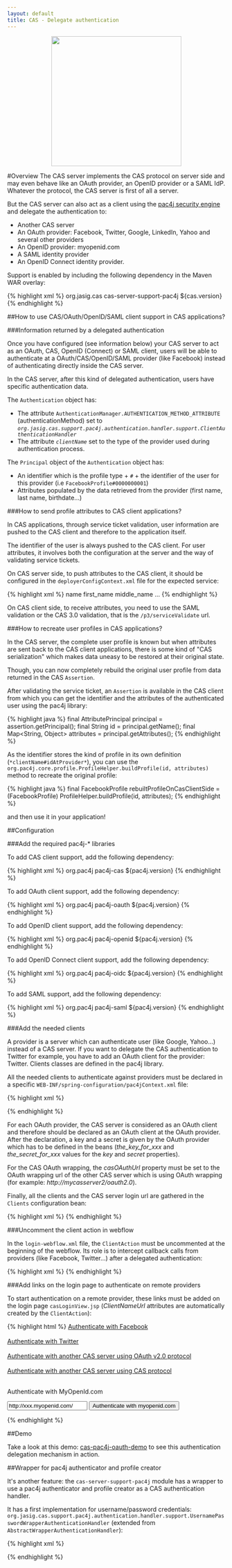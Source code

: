 ```yaml
---
layout: default
title: CAS - Delegate authentication
---
```


<p align="center">
  <img src="https://pac4j.github.io/pac4j/img/logo-cas.png" width="300" />
</p>

#Overview
The CAS server implements the CAS protocol on server side and may even behave like an OAuth provider, an OpenID provider or a SAML IdP. Whatever the protocol, the CAS server is first of all a server.

But the CAS server can also act as a client using the [pac4j security engine](https://github.com/pac4j/pac4j) and delegate the authentication to:

* Another CAS server
* An OAuth provider: Facebook, Twitter, Google, LinkedIn, Yahoo and several other providers
* An OpenID provider: myopenid.com
* A SAML identity provider
* An OpenID Connect identity provider.

Support is enabled by including the following dependency in the Maven WAR overlay:

{% highlight xml %}
<dependency>
    <groupId>org.jasig.cas</groupId>
    <artifactId>cas-server-support-pac4j</artifactId>
    <version>${cas.version}</version>
</dependency>
{% endhighlight %}

##How to use CAS/OAuth/OpenID/SAML client support in CAS applications?


###Information returned by a delegated authentication

Once you have configured (see information below) your CAS server to act as an OAuth, CAS, OpenID (Connect) or SAML client, users will be able to authenticate at a OAuth/CAS/OpenID/SAML provider (like Facebook) instead of authenticating directly inside the CAS server.

In the CAS server, after this kind of delegated authentication, users have specific authentication data.

The `Authentication` object has:

* The attribute `AuthenticationManager.AUTHENTICATION_METHOD_ATTRIBUTE` (authenticationMethod) set to *`org.jasig.cas.support.pac4j.authentication.handler.support.ClientAuthenticationHandler`*
* The attribute *`clientName`* set to the type of the provider used during authentication process.

The `Principal` object of the `Authentication` object has:

* An identifier which is the profile type + `#` + the identifier of the user for this provider (i.e `FacebookProfile#0000000001`)
* Attributes populated by the data retrieved from the provider (first name, last name, birthdate...)

###How to send profile attributes to CAS client applications?

In CAS applications, through service ticket validation, user information are pushed to the CAS client and therefore to the application itself.

The identifier of the user is always pushed to the CAS client. For user attributes, it involves both the configuration at the server and the way of validating service tickets.

On CAS server side, to push attributes to the CAS client, it should be configured in the `deployerConfigContext.xml` file for the expected service:

{% highlight xml %}
<bean id="serviceRegistryDao" class="org.jasig.cas.services.InMemoryServiceRegistryDaoImpl">
 <property name="registeredServices">
   <list>
     <bean class="org.jasig.cas.services.RegisteredServiceImpl">
       <property name="id" value="0" />
       <property name="name" value="HTTP" />
       <property name="description" value="Only Allows HTTP Urls" />
       <property name="serviceId" value="http://**" />
       <property name="evaluationOrder" value="10000001" />
       <property name="allowedAttributes">
        <list>
          <!-- facebook -->
          <value>name</value>
          <value>first_name</value>
          <value>middle_name</value>
...
{% endhighlight %}

On CAS client side, to receive attributes, you need to use the SAML validation or the CAS 3.0 validation, that is the `/p3/serviceValidate` url.

###How to recreate user profiles in CAS applications?

In the CAS server, the complete user profile is known but when attributes are sent back to the CAS client applications, there is some kind of "CAS serialization" which makes data uneasy to be restored at their original state.

Though, you can now completely rebuild the original user profile from data returned in the CAS `Assertion`.

After validating the service ticket, an `Assertion` is available in the CAS client from which you can get the identifier and the attributes of the authenticated user using the pac4j library:

{% highlight java %}
final AttributePrincipal principal = assertion.getPrincipal();
final String id = principal.getName();
final Map<String, Object> attributes = principal.getAttributes();
{% endhighlight %}

As the identifier stores the kind of profile in its own definition (`*clientName#idAtProvider*`), you can use the `org.pac4j.core.profile.ProfileHelper.buildProfile(id, attributes)` method to recreate the original profile:

{% highlight java %}
final FacebookProfile rebuiltProfileOnCasClientSide =
    (FacebookProfile) ProfileHelper.buildProfile(id, attributes);
{% endhighlight %}

and then use it in your application!

##Configuration

###Add the required pac4j-* libraries

To add CAS client support, add the following dependency:

{% highlight xml %}
<dependency>
    <groupId>org.pac4j</groupId>
    <artifactId>pac4j-cas</artifactId>
    <version>${pac4j.version}</version>
</dependency>
{% endhighlight %}

To add OAuth client support, add the following dependency:

{% highlight xml %}
<dependency>
    <groupId>org.pac4j</groupId>
    <artifactId>pac4j-oauth</artifactId>
    <version>${pac4j.version}</version>
</dependency>
{% endhighlight %}

To add OpenID client support, add the following dependency:

{% highlight xml %}
<dependency>
    <groupId>org.pac4j</groupId>
    <artifactId>pac4j-openid</artifactId>
    <version>${pac4j.version}</version>
</dependency>
{% endhighlight %}

To add OpenID Connect client support, add the following dependency:

{% highlight xml %}
<dependency>
    <groupId>org.pac4j</groupId>
    <artifactId>pac4j-oidc</artifactId>
    <version>${pac4j.version}</version>
</dependency>
{% endhighlight %}

To add SAML support, add the following dependency:

{% highlight xml %}
<dependency>
    <groupId>org.pac4j</groupId>
    <artifactId>pac4j-saml</artifactId>
    <version>${pac4j.version}</version>
</dependency>
{% endhighlight %}

###Add the needed clients

A provider is a server which can authenticate user (like Google, Yahoo...) instead of a CAS server. If you want to delegate the CAS authentication to Twitter for example, you have to add an OAuth client for the provider: Twitter. Clients classes are defined in the pac4j library.

All the needed clients to authenticate against providers must be declared in a specific `WEB-INF/spring-configuration/pac4jContext.xml` file:

{% highlight xml %}
<bean id="facebook1" class="org.pac4j.oauth.client.FacebookClient">
  <property name="key" value="fbkey" />
  <property name="secret" value="fbsecret" />
  <property name="scope" 
    value="email,user_likes,user_about_me,user_birthday,user_education_history,user_hometown" />
  <property name="fields" 
    value="id,name,first_name,middle_name,last_name,gender,locale,languages,link,username,third_party_id,timezone,updated_time" />
</bean>
 
<bean id="twitter1" class="org.pac4j.oauth.client.TwitterClient">
  <property name="key" value="twkey" />
  <property name="secret" value="twsecret" />
</bean>
 
<bean id="caswrapper1" class="org.pac4j.oauth.client.CasOAuthWrapperClient">
  <property name="key" value="this_is_the_key" />
  <property name="secret" value="this_is_the_secret" />
  <property name="casOAuthUrl" value="http://mycasserver2/oauth2.0" />
</bean>
  
<bean id="cas1" class="org.pac4j.cas.client.CasClient">
  <property name="casLoginUrl" value="http://mycasserver2/login" />
</bean>
 
<bean id="myopenid1" class="org.pac4j.openid.client.MyOpenIdClient" />
{% endhighlight %}

For each OAuth provider, the CAS server is considered as an OAuth client and therefore should be declared as an OAuth client at the OAuth provider. After the declaration, a key and a secret is given by the OAuth provider which has to be defined in the beans (*the_key_for_xxx* and *the_secret_for_xxx* values for the *key* and *secret* properties).

For the CAS OAuth wrapping, the *casOAuthUrl* property must be set to the OAuth wrapping url of the other CAS server which is using OAuth wrapping (for example: *http://mycasserver2/oauth2.0*).

Finally, all the clients and the CAS server login url are gathered in the `Clients` configuration bean:

{% highlight xml %}
<bean id="clients" class="org.pac4j.core.client.Clients">
  <property name="callbackUrl" value="http://localhost:8080/cas/login" />
  <property name="clients">
    <list>
      <ref bean="facebook1" />
      <ref bean="twitter1" />
      <ref bean="caswrapper1" />
      <ref bean="cas1" />
      <ref bean="myopenid1" />
    </list>
  </property>
</bean>
{% endhighlight %}


###Uncomment the client action in webflow

In the `login-webflow.xml` file, the `ClientAction` must be uncommented at the beginning of the webflow. Its role is to intercept callback calls from providers (like Facebook, Twitter...) after a delegated authentication:

{% highlight xml %}
<action-state id="clientAction">
  <evaluate expression="clientAction" />
  <transition on="success" to="sendTicketGrantingTicket" />
  <transition on="error" to="ticketGrantingTicketCheck" />
  <transition on="stop" to="stopWebflow" />
</action-state>
<view-state id="stopWebflow" />
{% endhighlight %}


###Add links on the login page to authenticate on remote providers

To start authentication on a remote provider, these links must be added on the login page `casLoginView.jsp` (*ClientNameUrl* attributes are automatically created by the `ClientAction`):

{% highlight html %}
<a href="${FacebookClientUrl}">Authenticate with Facebook</a> <br />
<br />
<a href="${TwitterClientUrl}">Authenticate with Twitter</a><br />
<br />
<a href="${CasOAuthWrapperClientUrl}">Authenticate with another CAS server using OAuth v2.0 protocol</a><br />
<br />
<a href="${CasClientUrl}">Authenticate with another CAS server using CAS protocol</a><br />
<br />

<p>Authenticate with MyOpenId.com</p>
<form action="${MyOpenIdClientUrl}" method="POST">
  <input type="text" name="openIdUser" value="http://xxx.myopenid.com/" />
  <input type="submit" value="Authenticate with myopenid.com" />
</form>
{% endhighlight %}


##Demo

Take a look at this demo: [cas-pac4j-oauth-demo](https://github.com/leleuj/cas-pac4j-oauth-demo) to see this authentication delegation mechanism in action.


##Wrapper for pac4j authenticator and profile creator

It's another feature: the `cas-server-support-pac4j` module has a wrapper to use a pac4j authenticator and profile creator as a CAS authentication handler.

It has a first implementation for username/password credentials: `org.jasig.cas.support.pac4j.authentication.handler.support.UsernamePasswordWrapperAuthenticationHandler` (extended from `AbstractWrapperAuthenticationHandler`):

{% highlight xml %}
<bean id="simpleAuthenticator" class="org.pac4j.http.credentials.authenticator.test.SimpleTestUsernamePasswordAuthenticator" />

<bean id="primaryAuthenticationHandler" class="org.jasig.cas.support.pac4j.authentication.handler.support.UsernamePasswordWrapperAuthenticationHandler">
    <property name="authenticator" ref="simpleAuthenticator" />
</bean>
{% endhighlight %}
